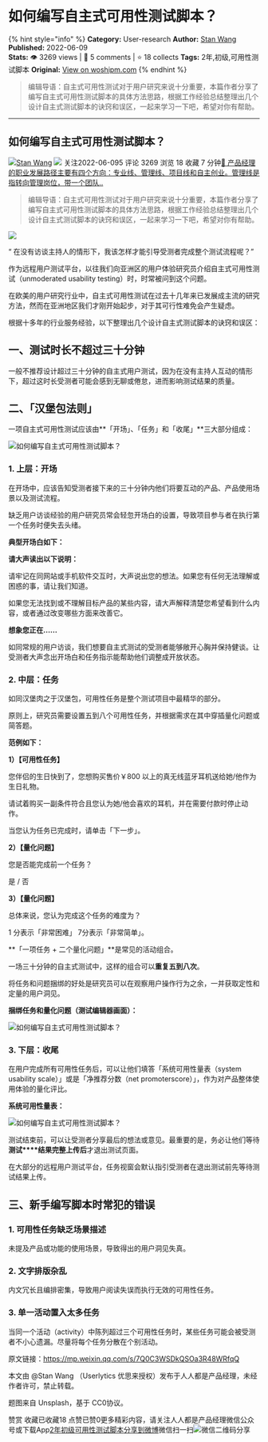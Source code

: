 # 如何编写自主式可用性测试脚本？
{% hint style="info" %}
**Category:** User-research
**Author:** [Stan Wang](https://www.woshipm.com/u/1312569)
**Published:** 2022-06-09  
**Stats:** 👁️ 3269 views | 💬 5 comments | ⭐ 18 collects
**Tags:** 2年,初级,可用性测试脚本
**Original:** [View on woshipm.com](https://www.woshipm.com/user-research/5478697.html)
{% endhint %}
> 编辑导语：自主式可用性测试对于用户研究来说十分重要，本篇作者分享了编写自主式可用性测试脚本的具体方法思路，根据工作经验总结整理出几个设计自主式测试脚本的诀窍和误区，一起来学习一下吧，希望对你有帮助。

---

## 如何编写自主式可用性测试脚本？

[![](https://image.woshipm.com/wp-files/2021/08/lmSOJKFddaX9YXpi7QoG.jpg!/both/72x72)](https://www.woshipm.com/u/1312569)[Stan Wang](https://www.woshipm.com/u/1312569) ![](https://static.woshipm.com/tag/1101_1@2x.png) 关注2022-06-095 评论 3269 浏览 18 收藏 7 分钟[🔗 产品经理的职业发展路径主要有四个方向：专业线、管理线、项目线和自主创业。管理线是指转向管理岗位，带一个团队..](https://ke.qidianla.com/courses/90pm)

> 编辑导语：自主式可用性测试对于用户研究来说十分重要，本篇作者分享了编写自主式可用性测试脚本的具体方法思路，根据工作经验总结整理出几个设计自主式测试脚本的诀窍和误区，一起来学习一下吧，希望对你有帮助。

![](https://image.woshipm.com/wp-files/2022/06/JCFRRWtWHZ4jgize8gF0.jpg)

“ 在没有访谈主持人的情形下，我该怎样才能引导受测者完成整个测试流程呢？”

作为远程用户测试平台，以往我们向亚洲区的用户体验研究员介绍自主式可用性测试（unmoderated usability testing）时，时常被问到这个问题。

在欧美的用户研究行业中，自主式可用性测试在过去十几年来已发展成主流的研究方法，然而在亚洲地区我们才刚开始起步，对于其可行性难免会产生疑虑。

根据十多年的行业服务经验，以下整理出几个设计自主式测试脚本的诀窍和误区：

## 一、测试时长不超过三十分钟

一般不推荐设计超过三十分钟的自主式用户测试，因为在没有主持人互动的情形下，超过这时长受测者可能会感到无聊或倦怠，进而影响测试结果的质量。

## 二、「汉堡包法则」

一项自主式可用性测试应该由**「开场」、「任务」和「收尾」**三大部分组成：

![如何编写自主式可用性测试脚本？](https://image.woshipm.com/wp-files/2022/06/LuoZ8OCJ73eK8KFnWa8F.png)

### 1\. 上层：开场

在开场中，应该告知受测者接下来的三十分钟内他们将要互动的产品、产品使用场景以及测试流程。

缺乏用户访谈经验的用户研究员常会轻忽开场白的设置，导致项目参与者在执行第一个任务时便失去头绪。

**典型开场白如下：**

**请大声读出以下说明：**

请牢记在同网站或手机软件交互时，大声说出您的想法。如果您有任何无法理解或困惑的事，请让我们知道。

如果您无法找到或不理解目标产品的某些内容，请大声解释清楚您希望看到什么内容，或者通过改变哪些方面来改善它。

**想象您正在……**

如同常规的用户访谈，我们想要自主式测试的受测者能够敞开心胸并保持健谈。让受测者大声念出开场白和任务指示能帮助他们调整成开放状态。

### 2\. 中层：任务

如同汉堡肉之于汉堡包，可用性任务是整个测试项目中最精华的部分。

原则上，研究员需要设置五到八个可用性任务，并根据需求在其中穿插量化问题或简答题。

**范例如下：**

**1）【可用性任务】**

您伴侣的生日快到了，您想购买售价￥800 以上的真无线蓝牙耳机送给她/他作为生日礼物。

请试着购买一副条件符合且您认为她/他会喜欢的耳机，并在需要付款时停止动作。

当您认为任务已完成时，请单击「下一步」。

**2）【量化问题】**

您是否能完成前一个任务？

是 / 否

**3）【量化问题】**

总体来说，您认为完成这个任务的难度为？

1 分表示「非常困难」 7分表示「非常简单」。

**「一项任务 + 二个量化问题」**是常见的活动组合。

一场三十分钟的自主式测试中，这样的组合可以**重复五到八次**。

将任务和问题捆绑的好处是研究员可以在观察用户操作行为之余，一并获取定性和定量的用户洞见。

**捆绑任务和量化问题（测试编辑器画面）：**

![如何编写自主式可用性测试脚本？](https://image.woshipm.com/wp-files/2022/06/QYo627vFcBNJ5YcIPcSv.png)

### 3\. 下层：收尾

在用户完成所有可用性任务后，可以让他们填答「系统可用性量表（system usability scale）」或是「净推荐分数（net promoterscore）」，作为对产品整体使用体验的量化评比。

**系统可用性量表：**

![如何编写自主式可用性测试脚本？](https://image.woshipm.com/wp-files/2022/06/10HlaOq39VokWvws3g4E.png)

测试结束前，可以让受测者分享最后的想法或意见。最重要的是，务必让他们等待**测试****结果完整上传后**才退出测试页面。

在大部分的远程用户测试平台，任务视窗会默认指引受测者在退出测试前先等待测试结果上传。

## 三、新手编写脚本时常犯的错误

### 1\. 可用性任务缺乏场景描述

未提及产品或功能的使用场景，导致得出的用户洞见失真。

### 2\. 文字排版杂乱

内文冗长且编排密集，导致用户阅读失误而执行无效的可用性任务。

### 3\. 单一活动置入太多任务

当同一个活动（activity）中陈列超过三个可用性任务时，某些任务可能会被受测者不小心遗漏。尽量将每个任务分散在个别活动。

原文链接：https://mp.weixin.qq.com/s/7Q0C3WSDkQSOa3R48WRfqQ

本文由 @Stan Wang （Userlytics 优思来授权）发布于人人都是产品经理，未经作者许可，禁止转载。

题图来自 Unsplash，基于 CC0协议。

赞赏 收藏已收藏18 点赞已赞0更多精彩内容，请关注人人都是产品经理微信公众号或下载App[2年](https://www.woshipm.com/tag/2%e5%b9%b4)[初级](https://www.woshipm.com/tag/%e5%88%9d%e7%ba%a7)[可用性测试脚本](https://www.woshipm.com/tag/%e5%8f%af%e7%94%a8%e6%80%a7%e6%b5%8b%e8%af%95%e8%84%9a%e6%9c%ac)[分享到微博](https://service.weibo.com/share/share.php?appkey=2775287854&title=如何编写自主式可用性测试脚本？&url=https://www.woshipm.com/user-research/5478697.html&pic=https://image.woshipm.com/wp-files/2022/06/JCFRRWtWHZ4jgize8gF0.jpg)微信扫一扫![微信二维码](https://api.pwmqr.com/qrcode/create/?url=https://www.woshipm.com/user-research/5478697.html)分享
